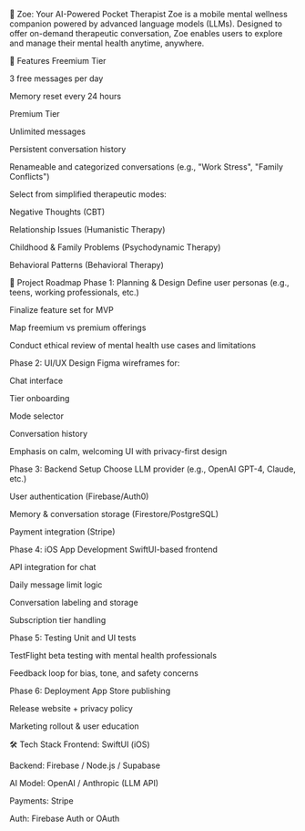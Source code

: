 📱 Zoe: Your AI-Powered Pocket Therapist
Zoe is a mobile mental wellness companion powered by advanced language models (LLMs). Designed to offer on-demand therapeutic conversation, Zoe enables users to explore and manage their mental health anytime, anywhere.

🌟 Features
Freemium Tier

3 free messages per day

Memory reset every 24 hours

Premium Tier

Unlimited messages

Persistent conversation history

Renameable and categorized conversations (e.g., "Work Stress", "Family Conflicts")

Select from simplified therapeutic modes:

Negative Thoughts (CBT)

Relationship Issues (Humanistic Therapy)

Childhood & Family Problems (Psychodynamic Therapy)

Behavioral Patterns (Behavioral Therapy)

🚧 Project Roadmap
Phase 1: Planning & Design
Define user personas (e.g., teens, working professionals, etc.)

Finalize feature set for MVP

Map freemium vs premium offerings

Conduct ethical review of mental health use cases and limitations

Phase 2: UI/UX Design
Figma wireframes for:

Chat interface

Tier onboarding

Mode selector

Conversation history

Emphasis on calm, welcoming UI with privacy-first design

Phase 3: Backend Setup
Choose LLM provider (e.g., OpenAI GPT-4, Claude, etc.)

User authentication (Firebase/Auth0)

Memory & conversation storage (Firestore/PostgreSQL)

Payment integration (Stripe)

Phase 4: iOS App Development
SwiftUI-based frontend

API integration for chat

Daily message limit logic

Conversation labeling and storage

Subscription tier handling

Phase 5: Testing
Unit and UI tests

TestFlight beta testing with mental health professionals

Feedback loop for bias, tone, and safety concerns

Phase 6: Deployment
App Store publishing

Release website + privacy policy

Marketing rollout & user education

🛠️ Tech Stack
Frontend: SwiftUI (iOS)

Backend: Firebase / Node.js / Supabase

AI Model: OpenAI / Anthropic (LLM API)

Payments: Stripe

Auth: Firebase Auth or OAuth

